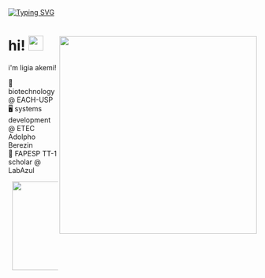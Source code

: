 <div align="left">
      <a href="https://git.io/typing-svg"><img src="https://readme-typing-svg.demolab.com?font=Fira+Code&pause=1000&color=FFF&width=435&lines=welcome!!!+this+is+ligia+akemi+%3A)" alt="Typing SVG" /></a>
</div>

<img style="margin-top: 40px;" align="right" width="400px" src="https://64.media.tumblr.com/8752f78cfb288dea542838efd3e90cbf/tumblr_ojceegrhZO1vxr5i1o1_540.gif">

# hi! <img src="https://media.giphy.com/media/f9jQLaKJJl6dL0AmmZ/giphy.gif" width="30px">
i'm ligia akemi!

🧬 biotechnology @ EACH-USP  
🖥️ systems development @ ETEC Adolpho Berezin  
🦠 FAPESP TT-1 scholar @ LabAzul

<pre> <img height="180px" src="https://github-readme-stats.vercel.app/api/top-langs/?username=limiyama&layout=compact&langs_count=8&theme=dracula&hide_border=true"/> <img height="180px" src="https://github-readme-stats.vercel.app/api?username=limiyama&theme=dracula&hide_border=true&include_all_commits=false&count_private=false"/></pre>


</div>
